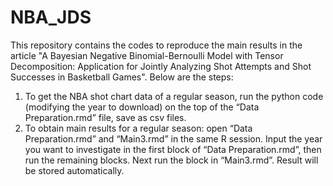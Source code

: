 # NBA_JDS
This repository contains the codes to reproduce the main results in the article "A Bayesian Negative Binomial-Bernoulli Model with Tensor Decomposition: Application for Jointly Analyzing Shot Attempts and Shot Successes in Basketball Games".  Below are the steps:

1.	To get the NBA shot chart data of a regular season, run the python code (modifying the year to download) on the top of the “Data Preparation.rmd” file, save as csv files.
2.	To obtain main results for a regular season: open “Data Preparation.rmd” and “Main3.rmd” in the same R session.  Input the year you want to investigate in the first block of “Data Preparation.rmd”, then run the remaining blocks.  Next run the block in “Main3.rmd”.  Result will be stored automatically.
